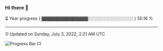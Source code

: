 ### Hi there 👋

⏳ Year progress { ▓▓▓▓▓▓▓▓▓▓▓▓▓▓▓░░░░░░░░░░░░░░░ } 50.16 %

---

⏰ Updated on Sunday, July 3, 2022, 2:21 AM UTC

![Progress Bar CI](https://github.com/arthurbuhl/arthurbuhl/workflows/Progress%20Bar%20CI/badge.svg)
